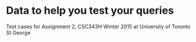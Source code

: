 # Data to help you test your queries

Test cases for Assignment 2, CSC343H Winter 2015 at University of Toronto St George
